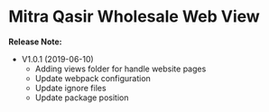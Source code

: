 # Mitra Qasir Wholesale Web View


**Release Note:**

- V1.0.1 (2019-06-10)
    - Adding views folder for handle website pages
    - Update webpack configuration
    - Update ignore files    
    - Update package position